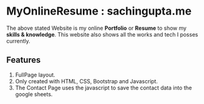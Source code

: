 # MyOnlineResume : sachingupta.me

The above stated Website is my online **Portfolio** or **Resume** to show my **skills & knowledge**. This website also shows all the works and tech I posses currently.


## Features 

1. FullPage layout.
2. Only created with HTML, CSS, Bootstrap and Javascript.
3. The Contact Page uses the javascript to save the contact data into the google sheets.
